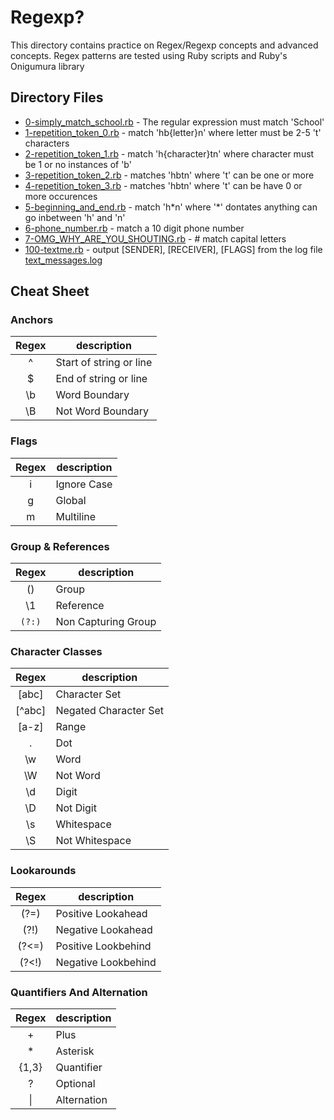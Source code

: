 # Regexp?

This directory contains practice on Regex/Regexp concepts and advanced concepts. Regex patterns are tested using Ruby scripts and Ruby's Onigumura library

## Directory Files

* [0-simply_match_school.rb](0-simply_match_school.rb) - The regular expression must match 'School'
* [1-repetition_token_0.rb](1-repetition_token_0.rb) - match 'hb{letter}n' where letter must be 2-5 't' characters
* [2-repetition_token_1.rb](2-repetition_token_1.rb) - match 'h{character}tn' where character must be 1 or no instances of 'b'
* [3-repetition_token_2.rb](3-repetition_token_2.rb) - matches 'hbtn' where 't' can be one or more
* [4-repetition_token_3.rb](4-repetition_token_3.rb) - matches 'hbtn' where 't' can be have 0 or more occurences
* [5-beginning_and_end.rb](5-beginning_and_end.rb) - match 'h\*n' where '*' dontates anything can go inbetween 'h' and 'n'
* [6-phone_number.rb](6-phone_number.rb) - match a 10 digit phone number
* [7-OMG_WHY_ARE_YOU_SHOUTING.rb](7-OMG_WHY_ARE_YOU_SHOUTING.rb) - # match capital letters
* [100-textme.rb](100-textme.rb) - output [SENDER], [RECEIVER], [FLAGS] from the log file [text_messages.log](text_messages.log)

## Cheat Sheet

### Anchors

|Regex|description|
|:--------:|-----------|
|^ |Start of string or line|
|$ |End of string or line|
|\b |Word Boundary|
|\B |Not Word Boundary|

### Flags

|Regex|description|
|:--------:|-----------|
|i| Ignore Case|
|g| Global |
|m| Multiline|

### Group & References

|Regex|description|
|:--------:|-----------|
|()| Group |
|\1| Reference|
|`(?:)`| Non Capturing Group|

### Character Classes

|Regex|description|
|:--------:|-----------|
|[abc]| Character Set|
|[^abc]| Negated Character Set|
|[a-z]| Range|
|.| Dot|
|\w| Word|
|\W| Not Word|
|\d| Digit|
|\D| Not Digit|
|\s| Whitespace|
|\S |Not Whitespace|

### Lookarounds

|Regex|description|
|:--------:|-----------|
|(?=) | Positive Lookahead|
|(?!) | Negative Lookahead|
|(?<=)| Positive Lookbehind|
|(?<!)| Negative Lookbehind|

### Quantifiers And Alternation

|Regex|description|
|:--------:|-----------|
|+| Plus|
|*| Asterisk|
|{1,3}| Quantifier|
|?| Optional|
|\|| Alternation|
